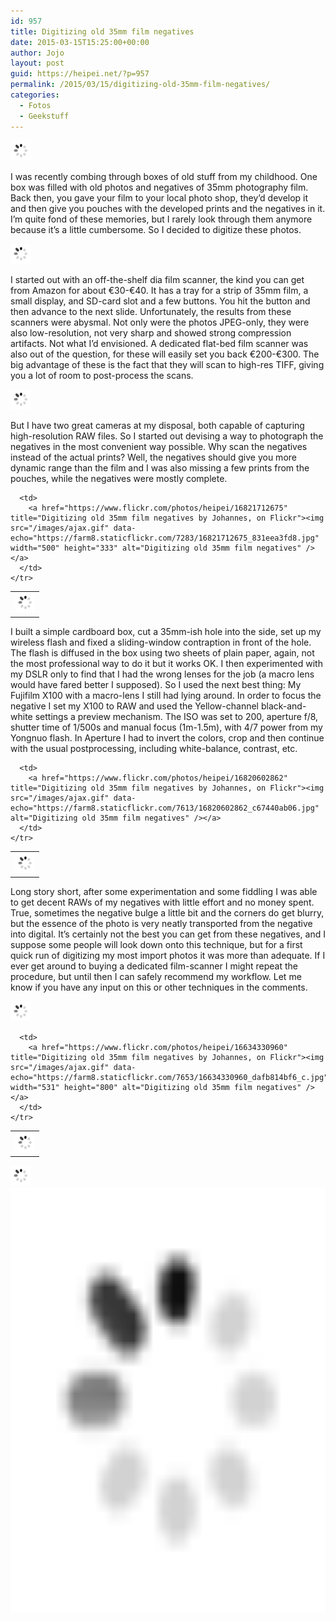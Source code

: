 ```yaml
---
id: 957
title: Digitizing old 35mm film negatives
date: 2015-03-15T15:25:00+00:00
author: Jojo
layout: post
guid: https://heipei.net/?p=957
permalink: /2015/03/15/digitizing-old-35mm-film-negatives/
categories:
  - Fotos
  - Geekstuff
---
```

<div class="img">
  <a href="https://www.flickr.com/photos/heipei/16614416477" title="Digitizing old 35mm film negatives by Johannes, on Flickr"><img src="/images/ajax.gif" data-echo="https://farm8.staticflickr.com/7643/16614416477_edfaaa7fdc_b.jpg" alt="Digitizing old 35mm film negatives" /></a>
</div>

I was recently combing through boxes of old stuff from my childhood. One box was filled with old photos and negatives of 35mm photography film. Back then, you gave your film to your local photo shop, they&#8217;d develop it and then give you pouches with the developed prints and the negatives in it. I&#8217;m quite fond of these memories, but I rarely look through them anymore because it&#8217;s a little cumbersome. So I decided to digitize these photos.

<div class="img">
  <a href="https://www.flickr.com/photos/heipei/16821712175" title="Digitizing old 35mm film negatives by Johannes, on Flickr"><img src="/images/ajax.gif" data-echo="https://farm8.staticflickr.com/7655/16821712175_ea52e56127_b.jpg" alt="Digitizing old 35mm film negatives" /></a>
</div>

I started out with an off-the-shelf dia film scanner, the kind you can get from Amazon for about €30-€40. It has a tray for a strip of 35mm film, a small display, and SD-card slot and a few buttons. You hit the button and then advance to the next slide. Unfortunately, the results from these scanners were abysmal. Not only were the photos JPEG-only, they were also low-resolution, not very sharp and showed strong compression artifacts. Not what I&#8217;d envisioned. A dedicated flat-bed film scanner was also out of the question, for these will easily set you back €200-€300. The big advantage of these is the fact that they will scan to high-res TIFF, giving you a lot of room to post-process the scans.

<div class="img">
  <a href="https://www.flickr.com/photos/heipei/16635606099" title="Digitizing old 35mm film negatives by Johannes, on Flickr"><img src="/images/ajax.gif" data-echo="https://farm9.staticflickr.com/8680/16635606099_ce920e88f3_b.jpg" alt="Digitizing old 35mm film negatives" /></a>
</div>

But I have two great cameras at my disposal, both capable of capturing high-resolution RAW files. So I started out devising a way to photograph the negatives in the most convenient way possible. Why scan the negatives instead of the actual prints? Well, the negatives should give you more dynamic range than the film and I was also missing a few prints from the pouches, while the negatives were mostly complete.

<div class="aligncenter img">
  <table>
    <tr>
      <td>
        <a href="https://www.flickr.com/photos/heipei/16821712845" title="Digitizing old 35mm film negatives by Johannes, on Flickr"><img src="/images/ajax.gif" data-echo="https://farm9.staticflickr.com/8582/16821712845_97e10d220c.jpg" alt="Digitizing old 35mm film negatives" /></a>
      </td>
      
      <td>
        <a href="https://www.flickr.com/photos/heipei/16821712675" title="Digitizing old 35mm film negatives by Johannes, on Flickr"><img src="/images/ajax.gif" data-echo="https://farm8.staticflickr.com/7283/16821712675_831eea3fd8.jpg" width="500" height="333" alt="Digitizing old 35mm film negatives" /></a>
      </td>
    </tr>
  </table>
</div>

I built a simple cardboard box, cut a 35mm-ish hole into the side, set up my wireless flash and fixed a sliding-window contraption in front of the hole. The flash is diffused in the box using two sheets of plain paper, again, not the most professional way to do it but it works OK. I then experimented with my DSLR only to find that I had the wrong lenses for the job (a macro lens would have fared better I supposed). So I used the next best thing: My Fujifilm X100 with a macro-lens I still had lying around. In order to focus the negative I set my X100 to RAW and used the Yellow-channel black-and-white settings a preview mechanism. The ISO was set to 200, aperture f/8, shutter time of 1/500s and manual focus (1m-1.5m), with 4/7 power from my Yongnuo flash. In Aperture I had to invert the colors, crop and then continue with the usual postprocessing, including white-balance, contrast, etc.

<div class="aligncenter img">
  <table>
    <tr>
      <td>
        <a href="https://www.flickr.com/photos/heipei/16201791273" title="Digitizing old 35mm film negatives by Johannes, on Flickr"><img src="/images/ajax.gif" data-echo="https://farm9.staticflickr.com/8742/16201791273_b2ef443387.jpg" alt="Digitizing old 35mm film negatives" /></a>
      </td>
      
      <td>
        <a href="https://www.flickr.com/photos/heipei/16820602862" title="Digitizing old 35mm film negatives by Johannes, on Flickr"><img src="/images/ajax.gif" data-echo="https://farm8.staticflickr.com/7613/16820602862_c67440ab06.jpg" alt="Digitizing old 35mm film negatives" /></a>
      </td>
    </tr>
  </table>
</div>

Long story short, after some experimentation and some fiddling I was able to get decent RAWs of my negatives with little effort and no money spent. True, sometimes the negative bulge a little bit and the corners do get blurry, but the essence of the photo is very neatly transported from the negative into digital. It&#8217;s certainly not the best you can get from these negatives, and I suppose some people will look down onto this technique, but for a first quick run of digitizing my most import photos it was more than adequate. If I ever get around to buying a dedicated film-scanner I might repeat the procedure, but until then I can safely recommend my workflow. Let me know if you have any input on this or other techniques in the comments.

<div class="aligncenter img">
  <div>
    <a href="https://www.flickr.com/photos/heipei/16795847826" title="Digitizing old 35mm film negatives by Johannes, on Flickr"><img src="/images/ajax.gif" data-echo="https://farm8.staticflickr.com/7602/16795847826_d96e4a3216_b.jpg" alt="Digitizing old 35mm film negatives" /></a>
  </div>
  
  <table>
    <tr>
      <td>
        <a href="https://www.flickr.com/photos/heipei/16199364614" title="Digitizing old 35mm film negatives by Johannes, on Flickr"><img src="/images/ajax.gif" data-echo="https://farm9.staticflickr.com/8723/16199364614_4397035d8f_c.jpg" alt="Digitizing old 35mm film negatives" /></a>
      </td>
      
      <td>
        <a href="https://www.flickr.com/photos/heipei/16634330960" title="Digitizing old 35mm film negatives by Johannes, on Flickr"><img src="/images/ajax.gif" data-echo="https://farm8.staticflickr.com/7653/16634330960_dafb814bf6_c.jpg" width="531" height="800" alt="Digitizing old 35mm film negatives" /></a>
      </td>
    </tr>
  </table>
  
  <div>
    <a href="https://www.flickr.com/photos/heipei/16199363344" title="Digitizing old 35mm film negatives by Johannes, on Flickr"><img src="/images/ajax.gif" data-echo="https://farm8.staticflickr.com/7643/16199363344_c70e1caf89_b.jpg" alt="Digitizing old 35mm film negatives" /></a>
  </div>
  
  <div>
    <a href="https://www.flickr.com/photos/heipei/16635606279" title="Digitizing old 35mm film negatives by Johannes, on Flickr"><img src="/images/ajax.gif" data-echo="https://farm8.staticflickr.com/7613/16635606279_751949338e_b.jpg" width="1024" height="680" alt="Digitizing old 35mm film negatives" /></a>
  </div>
</div>

